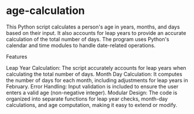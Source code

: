 # age-calculation
This Python script calculates a person's age in years, months, and days based on their input.
It also accounts for leap years to provide an accurate calculation of the total number of days. The program uses Python's calendar and time modules to handle date-related operations.

Features

Leap Year Calculation: The script accurately accounts for leap years when calculating the total number of days.
Month Day Calculation: It computes the number of days for each month, including adjustments for leap years in February.
Error Handling: Input validation is included to ensure the user enters a valid age (non-negative integer).
Modular Design: The code is organized into separate functions for leap year checks, month-day calculations, and age computation, making it easy to extend or modify.

